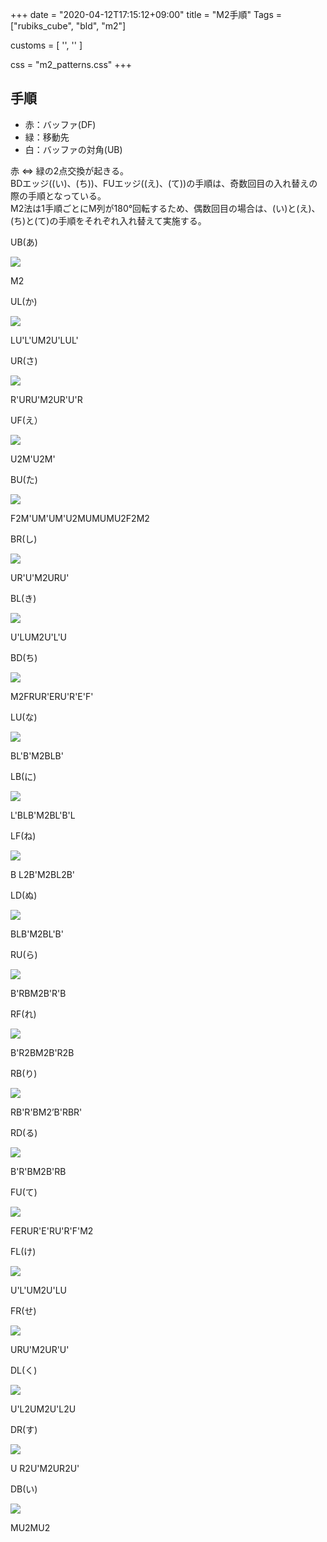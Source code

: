+++
date = "2020-04-12T17:15:12+09:00"
title = "M2手順"
Tags = ["rubiks_cube", "bld", "m2"]

customs = [
  '<link rel="stylesheet" href="https://cdnjs.cloudflare.com/ajax/libs/izimodal/1.4.2/css/iziModal.css" integrity="sha256-m/nnXscwkcMbAFsUOys9WKr+MzlZz3q7EcJpkOxItaU=" crossorigin="anonymous" />',
  '<script src="https://cdnjs.cloudflare.com/ajax/libs/izimodal/1.4.2/js/iziModal.js" integrity="sha256-rPSLT4QVhivrxPwK7xeqPLVWDDtc2YHkZHVxs1I6u9Y=" crossorigin="anonymous"></script>'
]

css = "m2_patterns.css"
+++

## 手順

- 赤：バッファ(DF)
- 緑：移動先  
- 白：バッファの対角(UB)

赤 ⇔ 緑の2点交換が起きる。  
BDエッジ((い)、(ち))、FUエッジ((え)、(て))の手順は、奇数回目の入れ替えの際の手順となっている。  
M2法は1手順ごとにM列が180°回転するため、偶数回目の場合は、(い)と(え)、(ち)と(て)の手順をそれぞれ入れ替えて実施する。

<div class="pattern">
  <p>UB(あ)</p>
  <div class="type">
    <div class="lc"><img src="/rubiks_cube/img/m2/ub.png"></div>
    <div class="rc">
      <p class="steps" data-visibles="ub3,df4">M2</p>
    </div> 
  </div>
</div>
<div class="pattern">
  <p>UL(か)</p>
  <div class="type">
    <div class="lc"><img src="/rubiks_cube/img/m2/ul.png"></div>
    <div class="rc">
      <p class="steps" data-visibles="ul3,df4,ub0">LU'L'UM2U'LUL'</p>
    </div> 
  </div>
</div>
<div class="pattern">
  <p>UR(さ)</p>
  <div class="type">
    <div class="lc"><img src="/rubiks_cube/img/m2/ur.png"></div>
    <div class="rc">
      <p class="steps" data-visibles="ur3,df4,ub0">R'URU'M2UR'U'R</p>
    </div> 
  </div>
</div>
<div class="pattern">
  <p>UF(え）</p>
  <div class="type">
    <div class="lc"><img src="/rubiks_cube/img/m2/uf.png"></div>
    <div class="rc">
      <p class="steps" data-visibles="uf3,df4,ub0">U2M'U2M'</p>
    </div> 
  </div>
</div>
<div class="pattern">
  <p>BU(た)</p>
  <div class="type">
    <div class="lc"><img src="/rubiks_cube/img/m2/bu.png"></div>
    <div class="rc">
      <p class="steps" data-visibles="bu3,df4">F2M'UM'UM'U2MUMUMU2F2M2</p>
    </div> 
  </div>
</div>
<div class="pattern">
  <p>BR(し)</p>
  <div class="type">
    <div class="lc"><img src="/rubiks_cube/img/m2/br.png"></div>
    <div class="rc">
      <p class="steps" data-visibles="br3,df4,ub0">UR'U'M2URU'</p>
    </div> 
  </div>
</div>
<div class="pattern">
  <p>BL(き)</p>
  <div class="type">
    <div class="lc"><img src="/rubiks_cube/img/m2/bl.png"></div>
    <div class="rc">
      <p class="steps" data-visibles="bl3,df4,ub0">U'LUM2U'L'U</p>
    </div> 
  </div>
</div>
<div class="pattern">
  <p>BD(ち)</p>
  <div class="type">
    <div class="lc"><img src="/rubiks_cube/img/m2/bd.png"></div>
    <div class="rc">
      <p class="steps" data-visibles="bd3,df4,ub0">M2FRUR'ERU'R'E'F'</p>
    </div> 
  </div>
</div>
<div class="pattern">
  <p>LU(な)</p>
  <div class="type">
    <div class="lc"><img src="/rubiks_cube/img/m2/lu.png"></div>
    <div class="rc">
      <p class="steps" data-visibles="lu3,df4,ub0">BL'B'M2BLB'</p>
    </div> 
  </div>
</div>
<div class="pattern">
  <p>LB(に)</p>
  <div class="type">
    <div class="lc"><img src="/rubiks_cube/img/m2/lb.png"></div>
    <div class="rc">
      <p class="steps" data-visibles="lb3,df4,ub0">L'BLB'M2BL'B'L</p>
    </div> 
  </div>
</div>
<div class="pattern">
  <p>LF(ね)</p>
  <div class="type">
    <div class="lc"><img src="/rubiks_cube/img/m2/lf.png"></div>
    <div class="rc">
      <p class="steps" data-visibles="lf3,df4,ub0">B L2B'M2BL2B'</p>
    </div> 
  </div>
</div>
<div class="pattern">
  <p>LD(ぬ)</p>
  <div class="type">
    <div class="lc"><img src="/rubiks_cube/img/m2/ld.png"></div>
    <div class="rc">
      <p class="steps" data-visibles="ld3,df4,ub0">BLB'M2BL'B'</p>
    </div> 
  </div>
</div>
<div class="pattern">
  <p>RU(ら)</p>
  <div class="type">
    <div class="lc"><img src="/rubiks_cube/img/m2/ru.png"></div>
    <div class="rc">
      <p class="steps" data-visibles="ru3,df4,ub0">B'RBM2B'R'B</p>
    </div> 
  </div>
</div>
<div class="pattern">
  <p>RF(れ)</p>
  <div class="type">
    <div class="lc"><img src="/rubiks_cube/img/m2/rf.png"></div>
    <div class="rc">
      <p class="steps" data-visibles="rf3,df4,ub0">B'R2BM2B'R2B</p>
    </div> 
  </div>
</div>
<div class="pattern">
  <p>RB(り)</p>
  <div class="type">
    <div class="lc"><img src="/rubiks_cube/img/m2/rb.png"></div>
    <div class="rc">
      <p class="steps" data-visibles="rb3,df4,ub0">RB'R'BM2’B'RBR'</p>
    </div> 
  </div>
</div>
<div class="pattern">
  <p>RD(る)</p>
  <div class="type">
    <div class="lc"><img src="/rubiks_cube/img/m2/rd.png"></div>
    <div class="rc">
      <p class="steps" data-visibles="rd3,df4,ub0">B'R'BM2B'RB</p>
    </div> 
  </div>
</div>
<div class="pattern">
  <p>FU(て)</p>
  <div class="type">
    <div class="lc"><img src="/rubiks_cube/img/m2/fu.png"></div>
    <div class="rc">
      <p class="steps" data-visibles="fu3,df4,ub0">FERUR'E'RU'R'F'M2</p>
    </div> 
  </div>
</div>
<div class="pattern">
  <p>FL(け)</p>
  <div class="type">
    <div class="lc"><img src="/rubiks_cube/img/m2/fl.png"></div>
    <div class="rc">
      <p class="steps" data-visibles="fl3,df4,ub0">U'L'UM2U'LU</p>
    </div> 
  </div>
</div>
<div class="pattern">
  <p>FR(せ)</p>
  <div class="type">
    <div class="lc"><img src="/rubiks_cube/img/m2/fr.png"></div>
    <div class="rc">
      <p class="steps" data-visibles="fr3,df4,ub0">URU'M2UR'U'</p>
    </div> 
  </div>
</div>
<div class="pattern">
  <p>DL(く)</p>
  <div class="type">
    <div class="lc"><img src="/rubiks_cube/img/m2/dl.png"></div>
    <div class="rc">
      <p class="steps" data-visibles="dl3,df4,ub0">U'L2UM2U'L2U</p>
    </div> 
  </div>
</div>
<div class="pattern">
  <p>DR(す)</p>
  <div class="type">
    <div class="lc"><img src="/rubiks_cube/img/m2/dr.png"></div>
    <div class="rc">
      <p class="steps" data-visibles="dr3,df4,ub0">U R2U'M2UR2U'</p>
    </div> 
  </div>
</div>
<div class="pattern">
  <p>DB(い)</p>
  <div class="type">
    <div class="lc"><img src="/rubiks_cube/img/m2/db.png"></div>
    <div class="rc">
      <p class="steps" data-visibles="db3,df4,ub0">MU2MU2</p>
    </div> 
  </div>
</div>

<script src="/rubiks_cube/js/m2_patterns.js"></script>
